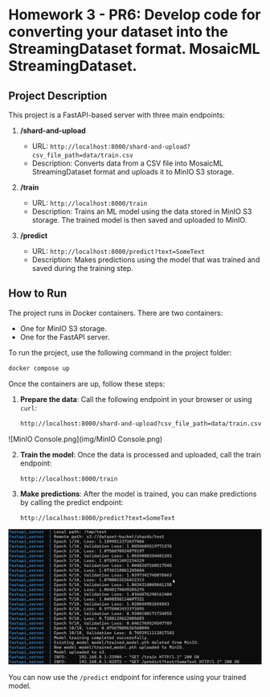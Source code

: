 # Homework 3 - PR6: Develop code for converting your dataset into the StreamingDataset format. MosaicML StreamingDataset.
## Project Description

This project is a FastAPI-based server with three main endpoints:

1. **/shard-and-upload**
   - URL: `http://localhost:8000/shard-and-upload?csv_file_path=data/train.csv`
   - Description: Converts data from a CSV file into MosaicML StreamingDataset format and uploads it to MinIO S3 storage.

2. **/train**
   - URL: `http://localhost:8000/train`
   - Description: Trains an ML model using the data stored in MinIO S3 storage. The trained model is then saved and uploaded to MinIO.

3. **/predict**
   - URL: `http://localhost:8000/predict?text=SomeText`
   - Description: Makes predictions using the model that was trained and saved during the training step.

## How to Run

The project runs in Docker containers. There are two containers:
- One for MinIO S3 storage.
- One for the FastAPI server.

To run the project, use the following command in the project folder:

```bash
docker compose up
```

Once the containers are up, follow these steps:

1. **Prepare the data**: Call the following endpoint in your browser or using `curl`:
   ```bash
   http://localhost:8000/shard-and-upload?csv_file_path=data/train.csv
   ```
   
![MinIO Console.png](img/MinIO Console.png)

2. **Train the model**: Once the data is processed and uploaded, call the train endpoint:
   ```bash
   http://localhost:8000/train
   ```

3. **Make predictions**: After the model is trained, you can make predictions by calling the predict endpoint:
   ```bash
   http://localhost:8000/predict?text=SomeText
   ```
   
![img/Console.png](img/Console.png)

You can now use the `/predict` endpoint for inference using your trained model.
